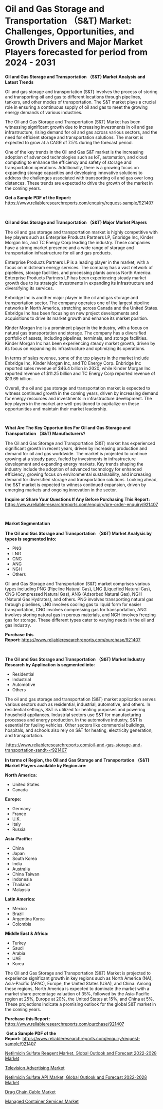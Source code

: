 <p><h1>Oil and Gas Storage and Transportation （S&T) Market: Challenges, Opportunities, and Growth Drivers and Major Market Players forecasted for period from 2024 - 2031</h1></p><p><strong>Oil and Gas Storage and Transportation （S&T) Market Analysis and Latest Trends</strong></p>
<p><p>Oil and gas storage and transportation (S&T) involves the process of storing and transporting oil and gas to different locations through pipelines, tankers, and other modes of transportation. The S&T market plays a crucial role in ensuring a continuous supply of oil and gas to meet the growing energy demands of various industries.</p><p>The Oil and Gas Storage and Transportation (S&T) Market has been witnessing significant growth due to increasing investments in oil and gas infrastructure, rising demand for oil and gas across various sectors, and the need for efficient storage and transportation solutions. The market is expected to grow at a CAGR of 7.5% during the forecast period.</p><p>One of the key trends in the Oil and Gas S&T market is the increasing adoption of advanced technologies such as IoT, automation, and cloud computing to enhance the efficiency and safety of storage and transportation operations. Additionally, there is a growing focus on expanding storage capacities and developing innovative solutions to address the challenges associated with transporting oil and gas over long distances. These trends are expected to drive the growth of the market in the coming years.</p></p>
<p><strong>Get a Sample PDF of the Report:&nbsp;</strong> <a href="https://www.reliableresearchreports.com/enquiry/request-sample/921407">https://www.reliableresearchreports.com/enquiry/request-sample/921407</a></p>
<p>&nbsp;</p>
<p><strong>Oil and Gas Storage and Transportation （S&T) Major Market Players</strong></p>
<p><p>The oil and gas storage and transportation market is highly competitive with key players such as Enterprise Products Partners LP, Enbridge Inc, Kinder Morgan Inc, and TC Energy Corp leading the industry. These companies have a strong market presence and a wide range of storage and transportation infrastructure for oil and gas products.</p><p>Enterprise Products Partners LP is a leading player in the market, with a focus on midstream energy services. The company has a vast network of pipelines, storage facilities, and processing plants across North America. Enterprise Products Partners LP has been experiencing steady market growth due to its strategic investments in expanding its infrastructure and diversifying its services.</p><p>Enbridge Inc is another major player in the oil and gas storage and transportation sector. The company operates one of the largest pipeline networks in North America, stretching across Canada and the United States. Enbridge Inc has been focusing on new project developments and acquisitions to drive its market growth and enhance its market position.</p><p>Kinder Morgan Inc is a prominent player in the industry, with a focus on natural gas transportation and storage. The company has a diversified portfolio of assets, including pipelines, terminals, and storage facilities. Kinder Morgan Inc has been experiencing steady market growth, driven by its focus on expanding its infrastructure and optimizing its operations.</p><p>In terms of sales revenue, some of the top players in the market include Enbridge Inc, Kinder Morgan Inc, and TC Energy Corp. Enbridge Inc reported sales revenue of $46.4 billion in 2020, while Kinder Morgan Inc reported revenue of $11.25 billion and TC Energy Corp reported revenue of $13.69 billion.</p><p>Overall, the oil and gas storage and transportation market is expected to witness continued growth in the coming years, driven by increasing demand for energy resources and investments in infrastructure development. The key players in the market are well-positioned to capitalize on these opportunities and maintain their market leadership.</p></p>
<p>&nbsp;</p>
<p><strong>What Are The Key Opportunities For Oil and Gas Storage and Transportation （S&T) Manufacturers?</strong></p>
<p><p>The Oil and Gas Storage and Transportation (S&T) market has experienced significant growth in recent years, driven by increasing production and demand for oil and gas worldwide. The market is projected to continue growing at a steady pace, fueled by investments in infrastructure development and expanding energy markets. Key trends shaping the industry include the adoption of advanced technology for enhanced efficiency, growing focus on environmental sustainability, and increasing demand for diversified storage and transportation solutions. Looking ahead, the S&T market is expected to witness continued expansion, driven by emerging markets and ongoing innovation in the sector.</p></p>
<p><strong>Inquire or Share Your Questions If Any Before Purchasing This Report:</strong> <a href="https://www.reliableresearchreports.com/enquiry/pre-order-enquiry/921407">https://www.reliableresearchreports.com/enquiry/pre-order-enquiry/921407</a></p>
<p>&nbsp;</p>
<p><strong>Market Segmentation</strong></p>
<p><strong>The Oil and Gas Storage and Transportation （S&T) Market Analysis by types is segmented into:</strong></p>
<p><ul><li>PNG</li><li>LNG</li><li>CNG</li><li>ANG</li><li>NGH</li><li>Others</li></ul></p>
<p><p>Oil and Gas Storage and Transportation (S&T) market comprises various types including PNG (Pipeline Natural Gas), LNG (Liquefied Natural Gas), CNG (Compressed Natural Gas), ANG (Adsorbed Natural Gas), NGH (Natural Gas Hydrates), and others. PNG involves transporting natural gas through pipelines, LNG involves cooling gas to liquid form for easier transportation, CNG involves compressing gas for transportation, ANG involves storing natural gas in porous materials, and NGH involves freezing gas for storage. These different types cater to varying needs in the oil and gas industry.</p></p>
<p><strong>Purchase this Report:&nbsp;</strong><a href="https://www.reliableresearchreports.com/purchase/921407">https://www.reliableresearchreports.com/purchase/921407</a></p>
<p>&nbsp;</p>
<p><strong>The Oil and Gas Storage and Transportation （S&T) Market Industry Research by Application is segmented into:</strong></p>
<p><ul><li>Residential</li><li>Industrial</li><li>Automotive</li><li>Others</li></ul></p>
<p><p>The oil and gas storage and transportation (S&T) market application serves various sectors such as residential, industrial, automotive, and others. In residential settings, S&T is utilized for heating purposes and powering household appliances. Industrial sectors use S&T for manufacturing processes and energy production. In the automotive industry, S&T is essential for fueling vehicles. Other sectors like commercial buildings, hospitals, and schools also rely on S&T for heating, electricity generation, and transportation.</p></p>
<p><a href="https://www.reliableresearchreports.com/oil-and-gas-storage-and-transportation-sandt--r921407">&nbsp;https://www.reliableresearchreports.com/oil-and-gas-storage-and-transportation-sandt--r921407</a></p>
<p><strong>In terms of Region, the Oil and Gas Storage and Transportation （S&T) Market Players available by Region are:</strong></p>
<p>
    <p> <strong> North America: </strong>
        <ul>
            <li>United States</li>
            <li>Canada</li>
        </ul>
        </p> 
    <p> <strong> Europe: </strong>
        <ul>
            <li>Germany</li>
            <li>France</li>
            <li>U.K.</li>
            <li>Italy</li>
            <li>Russia</li>
        </ul>
        </p> 
    <p> <strong> Asia-Pacific: </strong>
        <ul>
            <li>China</li>
            <li>Japan</li>
            <li>South Korea</li>
            <li>India</li>
            <li>Australia</li>
            <li>China Taiwan</li>
            <li>Indonesia</li>
            <li>Thailand</li>
            <li>Malaysia</li>
        </ul>
        </p> 
    <p> <strong> Latin America: </strong>
        <ul>
            <li>Mexico</li>
            <li>Brazil</li>
            <li>Argentina Korea</li>
            <li>Colombia</li>
        </ul>
        </p> 
    <p> <strong> Middle East & Africa: </strong>
        <ul>
            <li>Turkey</li>
            <li>Saudi</li>
            <li>Arabia</li>
            <li>UAE</li>
            <li>Korea</li>
        </ul>
    </p>
    </p>
<p><p>The Oil and Gas Storage and Transportation (S&T) Market is projected to experience significant growth in key regions such as North America (NA), Asia-Pacific (APAC), Europe, the United States (USA), and China. Among these regions, North America is expected to dominate the market with a market share percentage valuation of 35%, followed by the Asia-Pacific region at 25%, Europe at 20%, the United States at 15%, and China at 5%. These projections indicate a promising outlook for the global S&T market in the coming years.</p></p>
<p><strong>Purchase this Report: </strong><a href="https://www.reliableresearchreports.com/purchase/921407">https://www.reliableresearchreports.com/purchase/921407</a></p>
<p>&nbsp;<strong>Get a Sample PDF of the Report:&nbsp;&nbsp;</strong><a href="https://www.reliableresearchreports.com/enquiry/request-sample/921407">https://www.reliableresearchreports.com/enquiry/request-sample/921407</a></p>
<p><strong></strong></p>
<p><p><a href="https://issuu.com/reportprime-2/docs/netilmicin-sulfate-reagent-market-g_fcaac5b4450930">Netilmicin Sulfate Reagent Market, Global Outlook and Forecast 2022-2028 Market</a></p><p><a href="https://medium.com/@rasaunharrison/emerging-trends-in-television-advertising-market-global-outlook-and-future-prospects-from-2024-d441967c4811">Television Advertising Market</a></p><p><a href="https://issuu.com/reportprime-2/docs/netilmicin-sulfate-api-market-globa_4d60f1d3b1c71f">Netilmicin Sulfate API Market, Global Outlook and Forecast 2022-2028 Market</a></p><p><a href="https://github.com/Chiragrp22/Market-Research-Report-List-6/blob/main/drag-chain-cable-market.md">Drag Chain Cable Market</a></p><p><a href="https://medium.com/@rasaunharrison/managed-container-services-market-growth-market-segmentation-and-regional-analysis-global-fdb01b70e40b">Managed Container Services Market</a></p></p>
